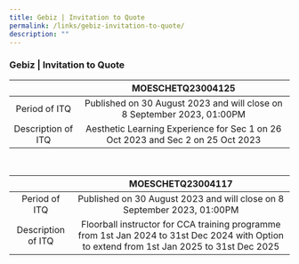 ```yaml
---
title: Gebiz | Invitation to Quote
permalink: /links/gebiz-invitation-to-quote/
description: ""
---
```

### Gebiz | Invitation to Quote

|   | MOESCHETQ23004125 |
|:---:|:---:|
| Period of ITQ | Published on 30 August 2023 and will close on 8 September 2023, 01:00PM |
| Description of ITQ | Aesthetic Learning Experience for Sec 1 on 26 Oct 2023 and Sec 2 on 25 Oct 2023

<br>

|   | MOESCHETQ23004117|
|:---:|:---:|
| Period of ITQ | Published on 30 August 2023 and will close on 8 September 2023, 01:00PM |
| Description of ITQ | Floorball instructor for CCA training programme from 1st Jan 2024 to 31st Dec 2024 with Option to extend from 1st Jan 2025 to 31st Dec 2025